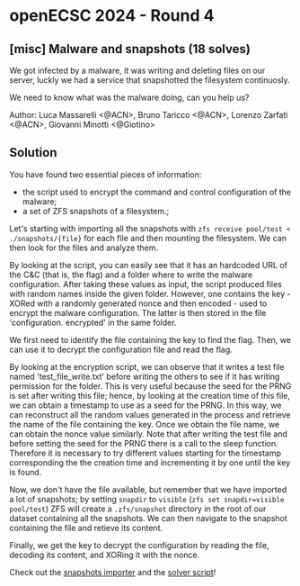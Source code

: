 # openECSC 2024 - Round 4

## [misc] Malware and snapshots (18 solves)

We got infected by a malware, it was writing and deleting files on our server, luckly we had a service that snapshotted the filesystem continuosly.

We need to know what was the malware doing, can you help us?

Author: Luca Massarelli <@ACN>, Bruno Taricco <@ACN>, Lorenzo Zarfati <@ACN>, Giovanni Minotti <@Giotino>

## Solution

You have found two essential pieces of information:
- the script used to encrypt the command and control configuration of the malware;
- a set of ZFS snapshots of a filesystem.;

Let's starting with importing all the snapshots with `zfs receive pool/test < ./snapshots/{file}` for each file and then mounting the filesystem. We can then look for the files and analyze them.

By looking at the script, you can easily see that it has an hardcoded URL of the C&C (that is, the flag) and a folder where to write the malware configuration. After taking these values as input, the script produced files with random names inside the given folder. However, one contains the key - XORed with a randomly generated nonce and then encoded - used to encrypt the malware configuration. The latter is then stored in the file 'configuration. encrypted' in the same folder. 

We first need to identify the file containing the key to find the flag. Then, we can use it to decrypt the configuration file and read the flag.

By looking at the encryption script, we can observe that it writes a test file named 'test_file_write.txt' before writing the others to see if it has writing permission for the folder. This is very useful because the seed for the PRNG is set after writing this file; hence, by looking at the creation time of this file, we can obtain a timestamp to use as a seed for the PRNG. In this way, we can reconstruct all the random values generated in the process and retrieve the name of the file containing the key. Once we obtain the file name, we can obtain the nonce value similarly. Note that after writing the test file and before setting the seed for the PRNG there is a call to the sleep function. Therefore it is necessary to try different values starting for the timestamp corresponding the the creation time and incrementing it by one until the key is found. 

Now, we don't have the file available, but remember that we have imported a lot of snapshots; by setting `snapdir` to `visible` (`zfs set snapdir=visible pool/test`) ZFS will create a `.zfs/snapshot` directory in the root of our dataset containing all the snapshots. We can then navigate to the snapshot containing the file and retieve its content.

Finally, we get the key to decrypt the configuration by reading the file, decoding its content, and XORing it with the nonce.  

Check out the [snapshots importer](writeup/import_snapshots.py) and the [solver script](writeup/solve.py)!
